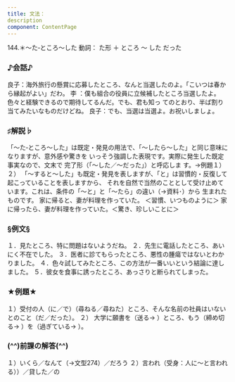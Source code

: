 ```yaml
---
title: 文法：
description
component: ContentPage
---
```



144.＊～た‐ところ～した
動詞： た形 ＋ ところ ～ した だった
### ♪会話♪
良子：海外旅行の懸賞に応募したところ、なんと当選したのよ。「こいつは春から縁起がよい」だわ。
李 ：僕も組合の役員に立候補したところ当選したよ。色々と経験できるので期待してるんだ。でも、君も知っ てのとおり、半ば割り当てみたいなものだけどね。
良子：でも、当選は当選よ。お祝いしましょ。
### ♯解説♭
「～た‐ところ～した」は既定・発見の用法で、「～したら～した」と同じ意味になりますが、意外感や驚きを いっそう強調した表現です。実際に発生した既定事実なので、文末で 完了形（「～した／～だった」）と呼応しま す。→例題１）２）
「～すると～した」も既定・発見を表しますが、「と」は習慣的・反復して起こっていることを表しますから、 それを自然で当然のこととして受け止めています。これは、条件の「～と」と「～たら」の違い（→資料･）から 生まれたものです。
家に帰ると、妻が料理を作っていた。 ＜習慣、いつものように＞ 家に帰ったら、妻が料理を作っていた。＜驚き、珍しいことに＞
### §例文§
１．見たところ、特に問題はないようだね。
２．先生に電話したところ、あいにく不在でした。
３．医者に診てもらったところ、悪性の腫瘍ではないとわかりました。
４．色々試してみたところ、この方法が一番いいという結論に達しました。
５．彼女を食事に誘ったところ、あっさりと断られてしまった。
### ★例題★
１）受付の人（に／で）（尋ねる／尋ねた）ところ、そんな名前の社員はいないとのこと（だ／だった）。
２） 大学に願書を（送る→ ）ところ、もう（締め切る→ ）を（過ぎている→ ）。
### (^^)前課の解答(^^)
１）いくら／なんて（→文型274）／だろう
２）言われ（受身：人に～と言われる））／貸した／の
